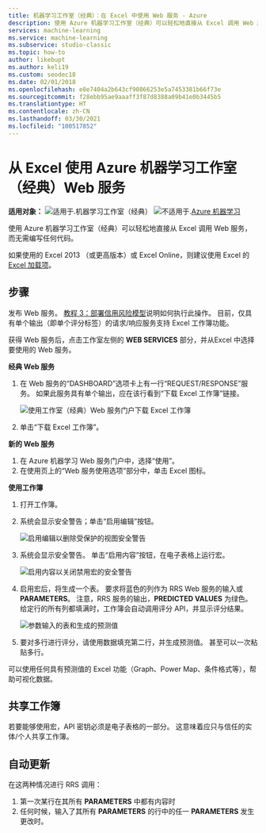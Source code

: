 ```yaml
---
title: 机器学习工作室（经典）：在 Excel 中使用 Web 服务 - Azure
description: 使用 Azure 机器学习工作室（经典）可以轻松地直接从 Excel 调用 Web 服务，而无需编写任何代码。
services: machine-learning
ms.service: machine-learning
ms.subservice: studio-classic
ms.topic: how-to
author: likebupt
ms.author: keli19
ms.custom: seodec18
ms.date: 02/01/2018
ms.openlocfilehash: e8e7404a2b643cf90866253e5a7453381b66f73e
ms.sourcegitcommit: f28ebb95ae9aaaff3f87d8388a09b41e0b3445b5
ms.translationtype: HT
ms.contentlocale: zh-CN
ms.lasthandoff: 03/30/2021
ms.locfileid: "100517852"
---
```

# <a name="consuming-an-azure-machine-learning-studio-classic-web-service-from-excel"></a>从 Excel 使用 Azure 机器学习工作室（经典）Web 服务

**适用对象：** ![适用于.](../../../includes/media/aml-applies-to-skus/yes.png)机器学习工作室（经典）   ![不适用于.](../../../includes/media/aml-applies-to-skus/no.png)[Azure 机器学习](../overview-what-is-machine-learning-studio.md#ml-studio-classic-vs-azure-machine-learning-studio)

使用 Azure 机器学习工作室（经典）可以轻松地直接从 Excel 调用 Web 服务，而无需编写任何代码。

如果使用的 Excel 2013 （或更高版本）或 Excel Online，则建议使用 Excel 的 [Excel 加载项](excel-add-in-for-web-services.md)。



## <a name="steps"></a>步骤
发布 Web 服务。 [教程 3：部署信用风险模型](tutorial-part3-credit-risk-deploy.md)说明如何执行此操作。 目前，仅具有单个输出（即单个评分标签）的请求/响应服务支持 Excel 工作簿功能。 

获得 Web 服务后，点击工作室左侧的 **WEB SERVICES** 部分，并从Excel 中选择要使用的 Web 服务。

**经典 Web 服务**

1. 在 Web 服务的“DASHBOARD”选项卡上有一行“REQUEST/RESPONSE”服务。 如果此服务具有单个输出，应在该行看到“下载 Excel 工作簿”链接。

    ![使用工作室（经典）Web 服务门户下载 Excel 工作簿](./media/consuming-from-excel/excellink.png)
2. 单击“下载 Excel 工作簿”。

**新的 Web 服务**

1. 在 Azure 机器学习 Web 服务门户中，选择“使用”。
2. 在使用页上的“Web 服务使用选项”部分中，单击 Excel 图标。

**使用工作簿**

1. 打开工作簿。
2. 系统会显示安全警告；单击“启用编辑”按钮。

    ![启用编辑以删除受保护的视图安全警告](./media/consuming-from-excel/enableeditting.png)
3. 系统会显示安全警告。 单击“启用内容”按钮，在电子表格上运行宏。

    ![启用内容以关闭禁用宏的安全警告](./media/consuming-from-excel/enablecontent.png)
4. 启用宏后，将生成一个表。 要求将蓝色的列作为 RRS Web 服务的输入或 **PARAMETERS**。 注意，RRS 服务的输出，**PREDICTED VALUES** 为绿色。 给定行的所有列都填满时，工作簿会自动调用评分 API，并显示评分结果。

    ![参数输入的表和生成的预测值](./media/consuming-from-excel/sampletable.png)
5. 要对多行进行评分，请使用数据填充第二行，并生成预测值。 甚至可以一次粘贴多行。

可以使用任何具有预测值的 Excel 功能（Graph、Power Map、条件格式等），帮助可视化数据。

## <a name="sharing-your-workbook"></a>共享工作簿
若要能够使用宏，API 密钥必须是电子表格的一部分。 这意味着应只与信任的实体/个人共享工作簿。

## <a name="automatic-updates"></a>自动更新
在这两种情况进行 RRS 调用：

1. 第一次某行在其所有 **PARAMETERS** 中都有内容时
2. 任何时候，输入了其所有 **PARAMETERS** 的行中的任一 **PARAMETERS** 发生更改时。